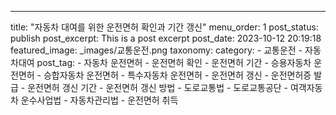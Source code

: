 ---
title: "자동차 대여를 위한 운전면허 확인과 기간 갱신"
menu_order: 1
post_status: publish
post_excerpt: This is a post excerpt
post_date: 2023-10-12 20:19:18
featured_image: _images/교통운전.png
taxonomy:
    category:
        - 교통운전
        - 자동차대여
    post_tag:
        -  자동차 운전면허
        -  운전면허 확인
        -  운전면허 기간
        -  승용자동차 운전면허
        -  승합자동차 운전면허
        -  특수자동차 운전면허
        -  운전면허 갱신
        -  운전면허증 발급
        -  운전면허 갱신 기간
        -  운전면허 갱신 방법
        -  도로교통법
        -  도로교통공단
        -  여객자동차 운수사업법
        -  자동차관리법
        -  운전면허 취득
